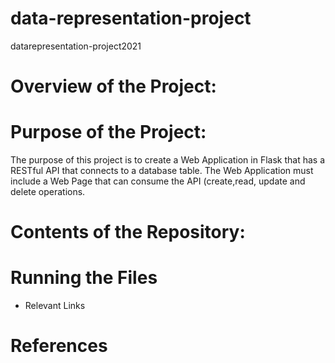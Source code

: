 # data-representation-project
datarepresentation-project2021
# Overview of the Project: 
# Purpose of the Project:
The purpose of this project is to create a Web Application in Flask that has a RESTful API that connects to a database table. The Web Application must include a Web Page that can consume the API (create,read, update and delete operations.
# Contents of the Repository:
# Running the Files
  - Relevant Links
# References
